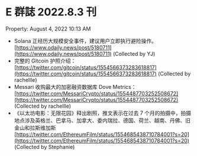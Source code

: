 # E 群誌 2022.8.3 刊

Property: August 4, 2022 10:13 AM

- Solana 正经历大规模安全事件，建议用户立即执行避险操作。[https://www.odaily.news/post/5180711](https://www.odaily.news/post/5180711) (Collected by YJ)
- 完整的 Gitcoin 护照介绍： [https://twitter.com/gitcoin/status/1554566373283618817](https://twitter.com/gitcoin/status/1554566373283618817) (Collected by rachellle)
- Messari 收购最大的加密融资数据库 Dove Metrics：[https://twitter.com/MessariCrypto/status/1554487703252508672](https://twitter.com/MessariCrypto/status/1554487703252508672) (Collected by rachellle)
- 《以太坊电影：无限花园》释出剧照，推文表示在过去 7 个月的拍摄中，拍摄地点涉及英格兰、巴拿马、加拿大、委内瑞拉、德国、荷兰、越南、丹佛、旧金山和拉斯维加斯 [https://twitter.com/EthereumFilm/status/1554685438710784001?s=20](https://twitter.com/EthereumFilm/status/1554685438710784001?s=20) (Collected by Stephanie)
